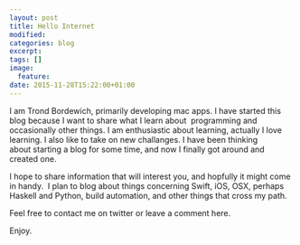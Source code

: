 ```yaml
---
layout: post
title: Hello Internet
modified:
categories: blog
excerpt:
tags: []
image:
  feature:
date: 2015-11-28T15:22:00+01:00
---
```


I am Trond Bordewich, primarily developing mac apps. I have started this blog because I want to share what I learn about  programming and occasionally other things. I am enthusiastic about learning, actually I love learning. I also like to take on new challanges. I have been thinking about starting a blog for some time, and now I finally got around and created one.

I hope to share information that will interest you, and hopfully it might come in handy.  I plan to blog about things concerning Swift, iOS, OSX, perhaps Haskell and Python, build automation, and other things that cross my path.

Feel free to contact me on twitter or leave a comment here. 

Enjoy.
